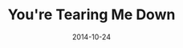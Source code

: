 ---
type: single
title: You're Tearing Me Down
date: 2014-10-24
label: CNR
catalog: 123-456-789
img: /images/singles/youre-tearing-me-down.jpg
discs:
  - tracks:
    - You're Tearing Me Down
    - title: You're Tearing Me Down
      subtitle: Piano Version
credits:
  - key: Artwork
    value: Robby Valentine
---